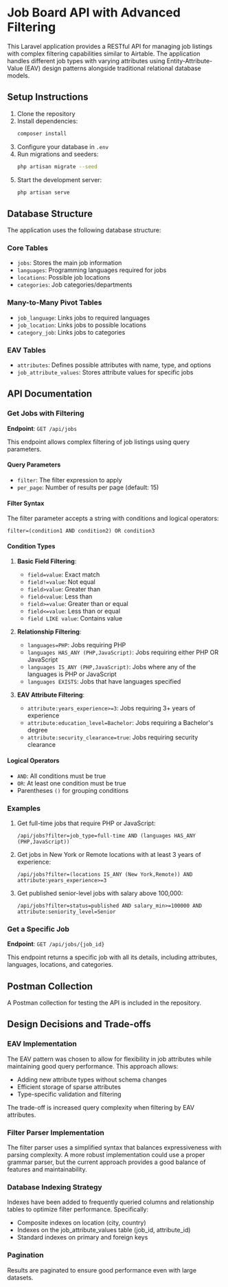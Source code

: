# Job Board API with Advanced Filtering

This Laravel application provides a RESTful API for managing job listings with complex filtering capabilities similar to Airtable. The application handles different job types with varying attributes using Entity-Attribute-Value (EAV) design patterns alongside traditional relational database models.

## Setup Instructions

1. Clone the repository
2. Install dependencies:
   ```bash
   composer install
   ```
3. Configure your database in `.env`
4. Run migrations and seeders:
   ```bash
   php artisan migrate --seed
   ```
5. Start the development server:
   ```bash
   php artisan serve
   ```

## Database Structure

The application uses the following database structure:

### Core Tables
- `jobs`: Stores the main job information
- `languages`: Programming languages required for jobs
- `locations`: Possible job locations
- `categories`: Job categories/departments

### Many-to-Many Pivot Tables
- `job_language`: Links jobs to required languages
- `job_location`: Links jobs to possible locations
- `category_job`: Links jobs to categories

### EAV Tables
- `attributes`: Defines possible attributes with name, type, and options
- `job_attribute_values`: Stores attribute values for specific jobs

## API Documentation

### Get Jobs with Filtering

**Endpoint**: `GET /api/jobs`

This endpoint allows complex filtering of job listings using query parameters.

#### Query Parameters

- `filter`: The filter expression to apply
- `per_page`: Number of results per page (default: 15)

#### Filter Syntax

The filter parameter accepts a string with conditions and logical operators:

```
filter=(condition1 AND condition2) OR condition3
```

#### Condition Types

1. **Basic Field Filtering**:
   - `field=value`: Exact match
   - `field!=value`: Not equal
   - `field>value`: Greater than
   - `field<value`: Less than
   - `field>=value`: Greater than or equal
   - `field<=value`: Less than or equal
   - `field LIKE value`: Contains value

2. **Relationship Filtering**:
   - `languages=PHP`: Jobs requiring PHP
   - `languages HAS_ANY (PHP,JavaScript)`: Jobs requiring either PHP OR JavaScript
   - `languages IS_ANY (PHP,JavaScript)`: Jobs where any of the languages is PHP or JavaScript
   - `languages EXISTS`: Jobs that have languages specified

3. **EAV Attribute Filtering**:
   - `attribute:years_experience>=3`: Jobs requiring 3+ years of experience
   - `attribute:education_level=Bachelor`: Jobs requiring a Bachelor's degree
   - `attribute:security_clearance=true`: Jobs requiring security clearance

#### Logical Operators

- `AND`: All conditions must be true
- `OR`: At least one condition must be true
- Parentheses `()` for grouping conditions

### Examples

1. Get full-time jobs that require PHP or JavaScript:
   ```
   /api/jobs?filter=job_type=full-time AND (languages HAS_ANY (PHP,JavaScript))
   ```

2. Get jobs in New York or Remote locations with at least 3 years of experience:
   ```
   /api/jobs?filter=(locations IS_ANY (New York,Remote)) AND attribute:years_experience>=3
   ```

3. Get published senior-level jobs with salary above 100,000:
   ```
   /api/jobs?filter=status=published AND salary_min>=100000 AND attribute:seniority_level=Senior
   ```

### Get a Specific Job

**Endpoint**: `GET /api/jobs/{job_id}`

This endpoint returns a specific job with all its details, including attributes, languages, locations, and categories.

## Postman Collection

A Postman collection for testing the API is included in the repository.

## Design Decisions and Trade-offs

### EAV Implementation

The EAV pattern was chosen to allow for flexibility in job attributes while maintaining good query performance. This approach allows:

- Adding new attribute types without schema changes
- Efficient storage of sparse attributes
- Type-specific validation and filtering

The trade-off is increased query complexity when filtering by EAV attributes.

### Filter Parser Implementation

The filter parser uses a simplified syntax that balances expressiveness with parsing complexity. A more robust implementation could use a proper grammar parser, but the current approach provides a good balance of features and maintainability.

### Database Indexing Strategy

Indexes have been added to frequently queried columns and relationship tables to optimize filter performance. Specifically:

- Composite indexes on location (city, country)
- Indexes on the job_attribute_values table (job_id, attribute_id)
- Standard indexes on primary and foreign keys

### Pagination

Results are paginated to ensure good performance even with large datasets.